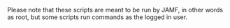 Please note that these scripts are meant to be run by JAMF, in other words as root, but some scripts run commands as the logged in user.